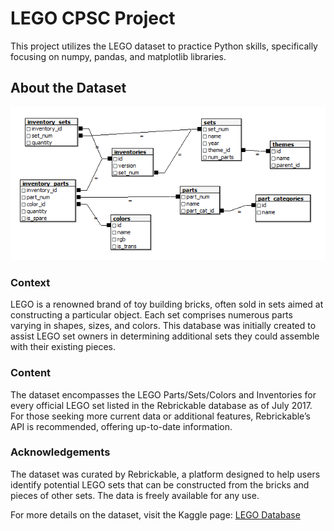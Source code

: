 # LEGO CPSC Project

This project utilizes the LEGO dataset to practice Python skills, specifically focusing on numpy, pandas, and matplotlib libraries.

## About the Dataset
![LEGO Database Schema](Data/downloads_schema.png)

### Context
LEGO is a renowned brand of toy building bricks, often sold in sets aimed at constructing a particular object. Each set comprises numerous parts varying in shapes, sizes, and colors. This database was initially created to assist LEGO set owners in determining additional sets they could assemble with their existing pieces.

### Content
The dataset encompasses the LEGO Parts/Sets/Colors and Inventories for every official LEGO set listed in the Rebrickable database as of July 2017. For those seeking more current data or additional features, Rebrickable’s API is recommended, offering up-to-date information.

### Acknowledgements
The dataset was curated by Rebrickable, a platform designed to help users identify potential LEGO sets that can be constructed from the bricks and pieces of other sets. The data is freely available for any use.

For more details on the dataset, visit the Kaggle page: [LEGO Database](https://www.kaggle.com/datasets/rtatman/lego-database/data)
